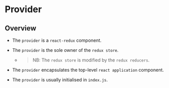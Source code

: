 # Provider

## Overview

* The `provider` is a `react-redux` component.

* The `provider` is the sole owner of the `redux store`.

    * > NB: The `redux store` is modified by the `redux reducers`.

* The `provider` encapsulates the top-level `react application` component.

* The `provider` is usually initialised in `index.js`.